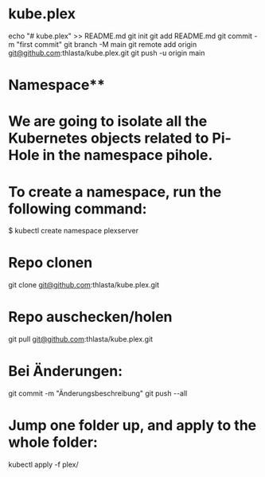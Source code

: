# kube.plex

echo "# kube.plex" >> README.md
git init
git add README.md
git commit -m "first commit"
git branch -M main
git remote add origin git@github.com:thlasta/kube.plex.git
git push -u origin main

# Namespace**
# We are going to isolate all the Kubernetes objects related to Pi-Hole in the namespace pihole.
# To create a namespace, run the following command:
$ kubectl create namespace plexserver

# Repo clonen
git clone git@github.com:thlasta/kube.plex.git

# Repo auschecken/holen
git pull git@github.com:thlasta/kube.plex.git

# Bei Änderungen:
git commit -m "Änderungsbeschreibung"
git push --all

# Jump one folder up, and apply to the whole folder:
kubectl apply -f plex/

